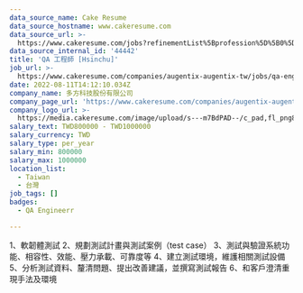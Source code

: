 ```yaml
---
data_source_name: Cake Resume
data_source_hostname: www.cakeresume.com
data_source_url: >-
  https://www.cakeresume.com/jobs?refinementList%5Bprofession%5D%5B0%5D=engineering_qa-engineer&refinementList%5Bsalary_currency%5D=TWD&range%5Bsalary_range%5D%5Bmin%5D=800096
data_source_internal_id: '44442'
title: 'QA 工程師 [Hsinchu]'
job_url: >-
  https://www.cakeresume.com/companies/augentix-augentix-tw/jobs/qa-engineer-hsinchu
date: 2022-08-11T14:12:10.034Z
company_name: 多方科技股份有限公司
company_page_url: 'https://www.cakeresume.com/companies/augentix-augentix-tw'
company_logo_url: >-
  https://media.cakeresume.com/image/upload/s---m7BdPAD--/c_pad,fl_png8,h_200,w_200/v1663326524/gwjr4l5eqziyvkvystjg.png
salary_text: TWD800000 - TWD1000000
salary_currency: TWD
salary_type: per_year
salary_min: 800000
salary_max: 1000000
location_list:
  - Taiwan
  - 台灣
job_tags: []
badges:
  - QA Engineerr

---
```


1、軟韌體測試 2、規劃測試計畫與測試案例（test case） 3、測試與驗證系統功能、相容性、效能、壓力承載、可靠度等 4、建立測試環境，維護相關測試設備 5、分析測試資料、釐清問題、提出改善建議，並撰寫測試報告 6、和客戶澄清重現手法及環境